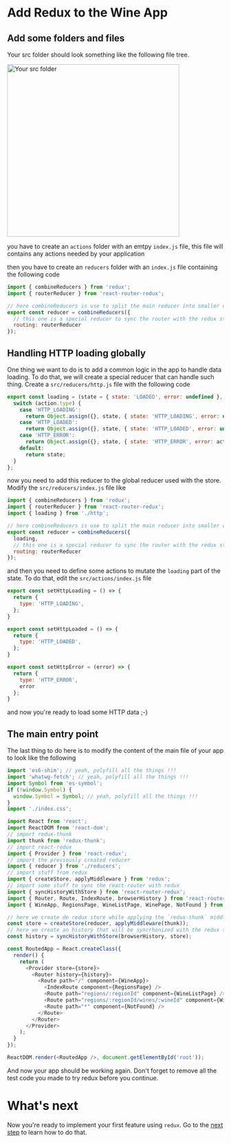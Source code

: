 # Add Redux to the Wine App

## Add some folders and files

Your src folder should look something like the following file tree.

<img src='https://github.com/react-bootcamp/react-103/raw/master/instructions/img/files.png' width='400' alt='Your src folder'>

you have to create an `actions` folder with an emtpy `index.js` file, this file will contains any actions needed by your application

then you have to create an `reducers` folder with an `index.js` file containing the following code

```javascript
import { combineReducers } from 'redux';
import { routerReducer } from 'react-router-redux';

// here combineReducers is use to split the main reducer into smaller ones
export const reducer = combineReducers({
  // this one is a special reducer to sync the router with the redux store
  routing: routerReducer
});
```

## Handling HTTP loading globally

One thing we want to do is to add a common logic in the app to handle data loading. To do that, we will create a special reducer that can handle such thing. Create a `src/reducers/http.js` file with the following code

```javascript
export const loading = (state = { state: 'LOADED', error: undefined }, action) => {
  switch (action.type) {
    case 'HTTP_LOADING':
      return Object.assign({}, state, { state: 'HTTP_LOADING', error: undefined });
    case 'HTTP_LOADED':
      return Object.assign({}, state, { state: 'HTTP_LOADED', error: undefined });
    case 'HTTP_ERROR':
      return Object.assign({}, state, { state: 'HTTP_ERROR', error: action.error });
    default:
      return state;
  }
};
```

now you need to add this reducer to the global reducer used with the store. Modify the `src/reducers/index.js` file like

```javascript
import { combineReducers } from 'redux';
import { routerReducer } from 'react-router-redux';
import { loading } from './http';

// here combineReducers is use to split the main reducer into smaller ones
export const reducer = combineReducers({
  loading,
  // this one is a special reducer to sync the router with the redux store
  routing: routerReducer
});
```

and then you need to define some actions to mutate the `loading` part of the state. To do that, edit the `src/actions/index.js` file


```javascript
export const setHttpLoading = () => {
  return {
    type: 'HTTP_LOADING',
  };
}

export const setHttpLoaded = () => {
  return {
    type: 'HTTP_LOADED',
  };
}

export const setHttpError = (error) => {
  return {
    type: 'HTTP_ERROR',
    error
  };
}
```

and now you're ready to load some HTTP data ;-)

## The main entry point

The last thing to do here is to modify the content of the main file of your app to look like the following

```javascript
import 'es6-shim'; // yeah, polyfill all the things !!!
import 'whatwg-fetch'; // yeah, polyfill all the things !!!
import Symbol from 'es-symbol';
if (!window.Symbol) {
  window.Symbol = Symbol; // yeah, polyfill all the things !!!
}
import './index.css';

import React from 'react';
import ReactDOM from 'react-dom';
// import redux-thunk
import thunk from 'redux-thunk';
// import react-redux
import { Provider } from 'react-redux';
// import the previously created reducer
import { reducer } from './reducers';
// import stuff from redux
import { createStore, applyMiddleware } from 'redux';
// import some stuff to sync the react-router with redux
import { syncHistoryWithStore } from 'react-router-redux';
import { Router, Route, IndexRoute, browserHistory } from 'react-router'
import { WineApp, RegionsPage, WineListPage, WinePage, NotFound } from './components';

// here we create de redux store while applying the `redux-thunk` middleware
const store = createStore(reducer, applyMiddleware(thunk));
// here we create an history that will be syncrhonized with the redux store
const history = syncHistoryWithStore(browserHistory, store);

const RoutedApp = React.createClass({
  render() {
    return (
      <Provider store={store}>
        <Router history={history}>
          <Route path="/" component={WineApp}>
            <IndexRoute component={RegionsPage} />
            <Route path="regions/:regionId" component={WineListPage} />
            <Route path="regions/:regionId/wines/:wineId" component={WinePage} />
            <Route path="*" component={NotFound} />
          </Route>
        </Router>
      </Provider>
    );
  }
});

ReactDOM.render(<RoutedApp />, document.getElementById('root'));
```

And now your app should be working again. Don't forget to remove all the test code you made to try redux before you continue.

# What's next

Now you're ready to implement your first feature using `redux`. Go to the [next step](./4-redux-regions.md) to learn how to do that.
